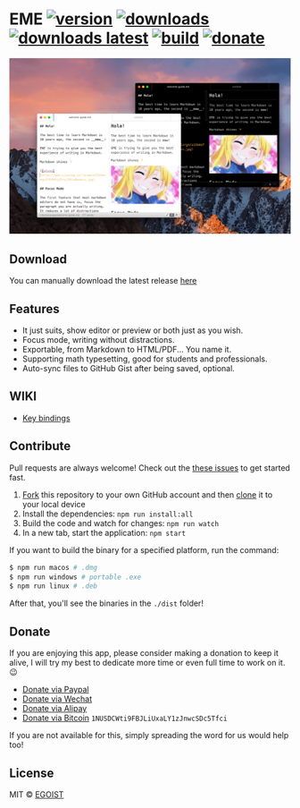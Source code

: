 # EME [![version](https://img.shields.io/github/release/egoist/eme.svg?style=flat-square)](https://github.com/egoist/eme/releases) [![downloads](https://img.shields.io/github/downloads/egoist/eme/total.svg?style=flat-square)](https://github.com/egoist/eme/releases) [![downloads latest](https://img.shields.io/github/downloads/egoist/eme/latest/total.svg?style=flat-square)](https://github.com/egoist/eme/releases/latest) [![build](https://img.shields.io/circleci/project/egoist/eme/dev.svg?style=flat-square)](https://circleci.com/gh/egoist/eme) [![donate](https://img.shields.io/badge/$-donate-ff69b4.svg?maxAge=2592000&style=flat-square)](#donate)

![preview](/media/preview.png)

## Download

You can manually download the latest release [here](https://github.com/egoist/eme/releases)

## Features

- It just suits, show editor or preview or both just as you wish.
- Focus mode, writing without distractions.
- Exportable, from Markdown to HTML/PDF... You name it.
- Supporting math typesetting, good for students and professionals.
- Auto-sync files to GitHub Gist after being saved, optional.

## WIKI

- [Key bindings](https://github.com/egoist/eme/wiki/Key-bindings)

## Contribute

Pull requests are always welcome! Check out the [these issues](https://github.com/egoist/eme/issues?q=is%3Aissue+is%3Aopen+label%3A%22contribution+welcome%22) to get started fast.


1. [Fork](https://help.github.com/articles/fork-a-repo/) this repository to your own GitHub account and then [clone](https://help.github.com/articles/cloning-a-repository/) it to your local device
2. Install the dependencies: `npm run install:all`
3. Build the code and watch for changes: `npm run watch`
4. In a new tab, start the application: `npm start`

If you want to build the binary for a specified platform, run the command:

```bash
$ npm run macos # .dmg
$ npm run windows # portable .exe
$ npm run linux # .deb
```

After that, you'll see the binaries in the `./dist` folder!

## Donate

If you are enjoying this app, please consider making a donation to keep it alive, I will try my best to dedicate more time or even full time to work on it. 😉

- [Donate via Paypal](https://www.paypal.me/egoistian/10)
- [Donate via Wechat](http://ww4.sinaimg.cn/large/a15b4afegw1f72ib6rj67j20u00tvgnj.jpg)
- [Donate via Alipay](http://ww4.sinaimg.cn/large/a15b4afegw1f72ib54hybj20qo0nndh5.jpg)
- [Donate via Bitcoin](http://ww4.sinaimg.cn/large/a15b4afegw1f72icbcu0gj202s02sdfl.jpg) `1NUSDCWti9FBJLiUxaLY1zJnwcSDc5Tfci`

If you are not available for this, simply spreading the word for us would help too!

## License

MIT &copy; [EGOIST](https://github.com/egoist)
